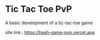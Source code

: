 # Tic Tac Toe PvP

A basic development of a tic-tac-toe game

site link : https://hash-game-pvp.vercel.app

